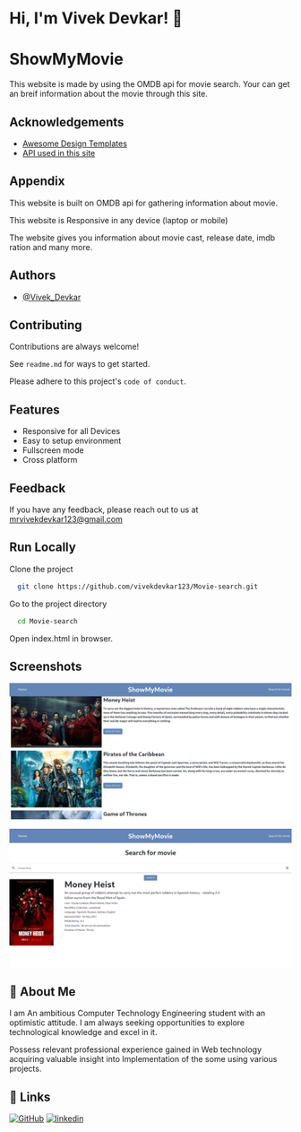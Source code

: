 
# Hi, I'm Vivek Devkar! 👋


# ShowMyMovie

This website is made by using the OMDB api for movie search. Your can get an breif information about the movie through this site.


## Acknowledgements

 - [Awesome Design Templates](https://getbootstrap.com/)
 - [API used in this site](https://omdbapi.com/)



## Appendix

This website is built on OMDB api for gathering information about movie.

This website is Responsive in any device (laptop or mobile)

The website gives you information about movie cast, release date, imdb ration and many more.


## Authors

- [@Vivek_Devkar](https://github.com/vivekdevkar123)


## Contributing

Contributions are always welcome!

See `readme.md` for ways to get started.

Please adhere to this project's `code of conduct`.


## Features

- Responsive for all Devices
- Easy to setup environment
- Fullscreen mode
- Cross platform


## Feedback

If you have any feedback, please reach out to us at mrvivekdevkar123@gmail.com


## Run Locally

Clone the project

```bash
  git clone https://github.com/vivekdevkar123/Movie-search.git
```

Go to the project directory

```bash
  cd Movie-search
```

Open index.html in browser.

## Screenshots

![App Screenshot](/Screenshot/screenshot_01.png)

![App Screenshot](/Screenshot/screenshot_02.png)




## 🚀 About Me
I am An ambitious Computer Technology Engineering student with an optimistic attitude. I am always seeking opportunities to explore technological knowledge and excel in it.

Possess relevant professional experience gained in Web technology acquiring valuable insight into Implementation of the some using various projects.


## 🔗 Links
[![GitHub](https://img.shields.io/badge/github-000?style=for-the-badge&logo=ko-fi&logoColor=white)](https://github.com/vivekdevkar123)
[![linkedin](https://img.shields.io/badge/linkedin-0A66C2?style=for-the-badge&logo=linkedin&logoColor=white)](https://www.linkedin.com//in/vivekdevkar123/)

